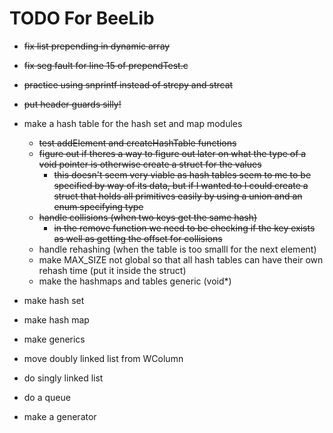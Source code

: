 # TODO For BeeLib

+ ~~fix list prepending in dynamic array~~
+ ~~fix seg fault for line 15 of prependTest.c~~
+ ~~practice using snprintf instead of strcpy and strcat~~
+ ~~put header guards silly!~~

+ make a hash table for the hash set and map modules
  + ~~test addElement and createHashTable functions~~
  + ~~figure out if theres a way to figure out later on what the type of a void pointer is otherwise create a struct for the values~~
    + ~~this doesn't seem very viable as hash tables seem to me to be specified by way of its data, but if I wanted to I could create a struct that holds all primitives easily by using a union and an enum specifying type~~
  + ~~handle collisions (when two keys get the same hash)~~
    + ~~in the remove function we need to be checking if the key exists as well as getting the offset for collisions~~
  + handle rehashing (when the table is too smalll for the next element)
  + make MAX_SIZE not global so that all hash tables can have their own rehash time (put it inside the struct)
  + make the hashmaps and tables generic (void*)

+ make hash set
+ make hash map
+ make generics
+ move doubly linked list from WColumn
+ do singly linked list
+ do a queue
+ make a generator 

